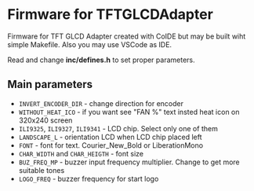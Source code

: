 # Firmware for TFTGLCDAdapter

Firmware for TFT GLCD Adapter created with CoIDE but may be built wiht simple Makefile. Also you may use VSCode as IDE.

Read and change **inc/defines.h** to set proper parameters.

## Main parameters
* `INVERT_ENCODER_DIR`            - change direction for encoder
* `WITHOUT_HEAT_ICO`              - if you want see "FAN %" text insted heat icon on 320x240 screen
* `ILI9325`, `ILI9327`, `ILI9341` - LCD chip. Select only one of them
* `LANDSCAPE_L`                   - orientation LCD when LCD chip placed left
* `FONT`                          - font for text. Courier_New_Bold or LiberationMono
* `CHAR_WIDTH` and `CHAR_HEIGTH`  - font size
* `BUZ_FREQ_MP`                   - buzzer input frequency multiplier. Change to get more suitable tones
* `LOGO_FREQ`                     - buzzer frequency for start logo
